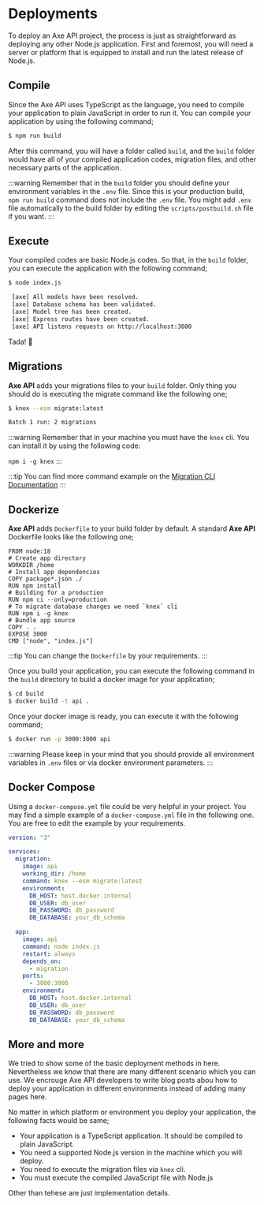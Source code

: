 # Deployments

To deploy an Axe API project, the process is just as straightforward as deploying any other Node.js application. First and foremost, you will need a server or platform that is equipped to install and run the latest release of Node.js.

## Compile

Since the Axe API uses TypeScript as the language, you need to compile your application to plain JavaScript in order to run it. You can compile your application by using the following command;

```bash
$ npm run build
```

After this command, you will have a folder called `build`, and the `build` folder would have all of your compiled application codes, migration files, and other necessary parts of the application.

:::warning
Remember that in the `build` folder you should define your environment variables in the `.env` file. Since this is your production build, `npm run build` command does not include the `.env` file. You might add `.env` file automatically to the build folder by editing the `scripts/postbuild.sh` file if you want.
:::

## Execute

Your compiled codes are basic Node.js codes. So that, in the `build` folder, you can execute the application with the following command;

```bash
$ node index.js

 [axe] All models have been resolved.
 [axe] Database schema has been validated.
 [axe] Model tree has been created.
 [axe] Express routes have been created.
 [axe] API listens requests on http://localhost:3000
```

Tada! :tada:

## Migrations

**Axe API** adds your migrations files to your `build` folder. Only thing you should do is executing the migrate command like the following one;

```bash
$ knex --esm migrate:latest

Batch 1 run: 2 migrations
```

:::warning
Remember that in your machine you must have the `knex` cli. You can install it by using the following code:

`npm i -g knex`
:::

:::tip
You can find more command example on the [Migration CLI Documentation](https://knexjs.org/guide/migrations.html#migration-cli)
:::

## Dockerize

**Axe API** adds `Dockerfile` to your build folder by default. A standard **Axe API** Dockerfile looks like the following one;

```docker
FROM node:18
# Create app directory
WORKDIR /home
# Install app dependencies
COPY package*.json ./
RUN npm install
# Building for a production
RUN npm ci --only=production
# To migrate database changes we need `knex` cli
RUN npm i -g knex
# Bundle app source
COPY . .
EXPOSE 3000
CMD ["node", "index.js"]
```

:::tip
You can change the `Dockerfile` by your requirements.
:::

Once you build your application, you can execute the following command in the `build` directory to build a docker image for your application;

```bash
$ cd build
$ docker build -t api .
```

Once your docker image is ready, you can execute it with the following command;

```bash
$ docker run -p 3000:3000 api
```

:::warning
Please keep in your mind that you should provide all environment variables in `.env` files or via docker environment parameters.
:::

## Docker Compose

Using a `docker-compose.yml` file could be very helpful in your project. You may find a simple example of a `docker-compose.yml` file in the following one. You are free to edit the example by your requirements.

```yaml
version: "3"

services:
  migration:
    image: api
    working_dir: /home
    command: knex --esm migrate:latest
    environment:
      DB_HOST: host.docker.internal
      DB_USER: db_user
      DB_PASSWORD: db_password
      DB_DATABASE: your_db_schema

  app:
    image: api
    command: node index.js
    restart: always
    depends_on:
      - migration
    ports:
      - 3000:3000
    environment:
      DB_HOST: host.docker.internal
      DB_USER: db_user
      DB_PASSWORD: db_password
      DB_DATABASE: your_db_schema
```

## More and more

We tried to show some of the basic deployment methods in here. Nevertheless we know that there are many different scenario which you can use. We encrouge Axe API developers to write blog posts abou how to deploy your application in different environments instead of adding many pages here.

No matter in which platform or environment you deploy your application, the following facts would be same;

- Your application is a TypeScript application. It should be compiled to plain JavaScript.
- You need a supported Node.js version in the machine which you will deploy.
- You need to execute the migration files via `knex` cli.
- You must execute the compiled JavaScript file with Node.js

Other than tehese are just implementation details.
